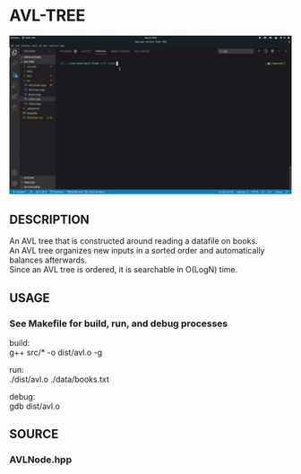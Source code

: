# AVL-TREE  

![AVL Tree Test](./AVLResult.gif)

## DESCRIPTION
An AVL tree that is constructed around reading a datafile on books.  
An AVL tree organizes new inputs in a sorted order and automatically balances afterwards.  
Since an AVL tree is ordered, it is searchable in O(LogN) time.  

## USAGE  
### See Makefile for build, run, and debug processes  
build:  
g++ src/* -o dist/avl.o -g

run:   
./dist/avl.o ./data/books.txt

debug:  
gdb dist/avl.o

## SOURCE  
### AVLNode.hpp
